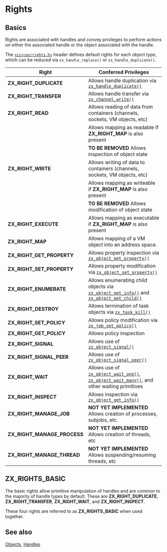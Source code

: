 # Rights

## Basics

Rights are associated with handles and convey privileges to perform actions on
either the associated handle or the object associated with the handle.

The [`<zircon/rights.h>`](/zircon/system/public/zircon/rights.h) header defines
default rights for each object type, which can be reduced via
`zx_handle_replace()` or `zx_handle_duplicate()`.

| Right | Conferred Privileges |
| ----- | -------------------- |
| **ZX_RIGHT_DUPLICATE**      | Allows handle duplication via [`zx_handle_duplicate()`] |
| **ZX_RIGHT_TRANSFER**       | Allows handle transfer via [`zx_channel_write()`] |
| **ZX_RIGHT_READ**           | Allows reading of data from containers (channels, sockets, VM objects, etc) |
|                             | Allows mapping as readable if **ZX_RIGHT_MAP** is also present |
|                             | **TO BE REMOVED** Allows inspection of object state |
| **ZX_RIGHT_WRITE**          | Allows writing of data to containers (channels, sockets, VM objects, etc) |
|                             | Allows mapping as writeable if **ZX_RIGHT_MAP** is also present |
|                             | **TO BE REMOVED** Allows modification of object state |
| **ZX_RIGHT_EXECUTE**        | Allows mapping as executable if **ZX_RIGHT_MAP** is also present |
| **ZX_RIGHT_MAP**            | Allows mapping of a VM object into an address space. |
| **ZX_RIGHT_GET_PROPERTY**   | Allows property inspection via [`zx_object_get_property()`] |
| **ZX_RIGHT_SET_PROPERTY**   | Allows property modification via [`zx_object_set_property()`] |
| **ZX_RIGHT_ENUMERATE**      | Allows enumerating child objects via [`zx_object_get_info()`] and [`zx_object_get_child()`] |
| **ZX_RIGHT_DESTROY**        | Allows termination of task objects via [`zx_task_kill()`] |
| **ZX_RIGHT_SET_POLICY**     | Allows policy modification via [`zx_job_set_policy()`] |
| **ZX_RIGHT_GET_POLICY**     | Allows policy inspection |
| **ZX_RIGHT_SIGNAL**         | Allows use of [`zx_object_signal()`] |
| **ZX_RIGHT_SIGNAL_PEER**    | Allows use of [`zx_object_signal_peer()`] |
| **ZX_RIGHT_WAIT**           | Allows use of [`zx_object_wait_one()`], [`zx_object_wait_many()`], and other waiting primitives |
| **ZX_RIGHT_INSPECT**        | Allows inspection via [`zx_object_get_info()`] |
| **ZX_RIGHT_MANAGE_JOB**     | **NOT YET IMPLEMENTED** Allows creation of processes, subjobs, etc. |
| **ZX_RIGHT_MANAGE_PROCESS** | **NOT YET IMPLEMENTED** Allows creation of threads, etc |
| **ZX_RIGHT_MANAGE_THREAD**  | **NOT YET IMPLEMENTED** Allows suspending/resuming threads, etc|

## ZX_RIGHTS_BASIC

The basic rights allow primitive manipulation of handles and are common to the
majority of handle types by default. These are **ZX_RIGHT_DUPLICATE**,
**ZX_RIGHT_TRANSFER**, **ZX_RIGHT_WAIT**, and **ZX_RIGHT_INSPECT**.

These four rights are referred to as **ZX_RIGHTS_BASIC** when used together.

## See also
[Objects](/docs/zircon/objects.md),
[Handles](/docs/zircon/handles.md)


[`zx_channel_write()`]: /docs/reference/syscalls/channel_write.md
[`zx_handle_duplicate()`]: /docs/reference/syscalls/handle_duplicate.md
[`zx_job_get_policy()`]: /docs/reference/syscalls/job_get_policy.md
[`zx_job_set_policy()`]: /docs/reference/syscalls/job_set_policy.md
[`zx_object_get_child()`]: /docs/reference/syscalls/object_get_child.md
[`zx_object_get_info()`]: /docs/reference/syscalls/object_get_info.md
[`zx_object_get_property()`]: /docs/reference/syscalls/object_get_property.md
[`zx_object_set_property()`]: /docs/reference/syscalls/object_set_property.md
[`zx_object_signal()`]: /docs/reference/syscalls/object_signal.md
[`zx_object_signal_peer()`]: /docs/reference/syscalls/object_signal_peer.md
[`zx_object_wait_many()`]: /docs/reference/syscalls/object_wait_many.md
[`zx_object_wait_one()`]: /docs/reference/syscalls/object_wait_one.md
[`zx_task_kill()`]: /docs/reference/syscalls/task_kill.md
